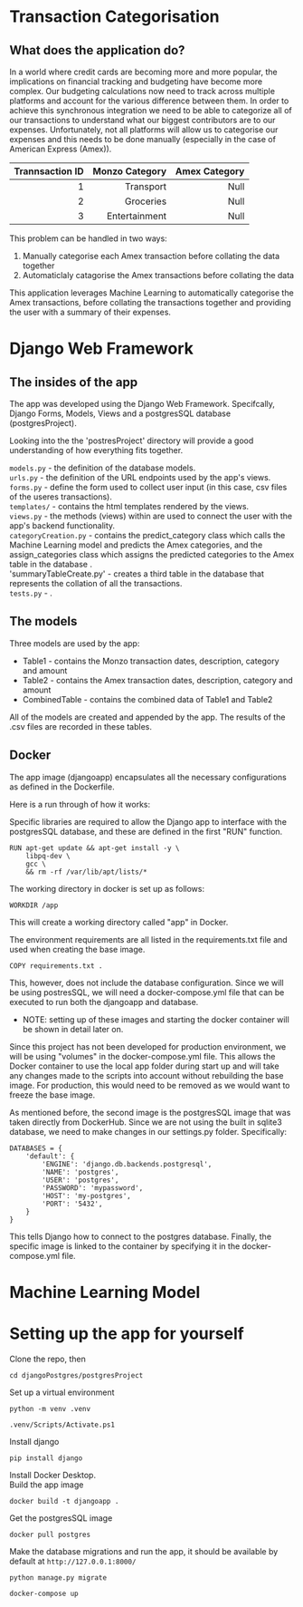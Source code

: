 # Transaction Categorisation

## What does the application do?

In a world where credit cards are becoming more and more popular, the implications on financial tracking and budgeting have become more complex.
Our budgeting calculations now need to track across multiple platforms and account for the various difference between them. In order to achieve this synchronous integration we need to be able to categorize all of our transactions to understand what our biggest contributors are to our expenses. Unfortunately, not all platforms will allow us to categorise our expenses and this needs to be done manually (especially in the case of American Express (Amex)). 

| Trannsaction ID | Monzo Category | Amex Category |
|----------------:|---------------:|--------------:|
| 1               | Transport      | Null          |
| 2               | Groceries      | Null          |
| 3               | Entertainment  | Null          |

This problem can be handled in two ways: 
1. Manually categorise each Amex transaction before collating the data together
2. Automaticlaly catagorise the Amex transactions before collating the data

This application leverages Machine Learning to automatically categorise the Amex transactions, before collating the transactions together and providing the user with a summary of their expenses.

# Django Web Framework

## The insides of the app

The app was developed using the Django Web Framework. Specifcally, Django Forms, Models, Views and a postgresSQL database (postgresProject).

Looking into the the 'postresProject' directory will provide a good understanding of how everything fits together.

`models.py` - the definition of the database models.<br>
`urls.py` - the definition of the URL endpoints used by the app's views.<br>
`forms.py` - define the form used to collect user input (in this case, csv files of the useres transactions).<br>
`templates/` - contains the html templates rendered by the views.<br>
`views.py` - the methods (views) within are used to connect the user with the app's backend functionality.<br>
`categoryCreation.py` - contains the predict_category class which calls the Machine Learning model and predicts the Amex categories, and the assign_categories class which assigns the predicted categories to the Amex table in the database .<br>
'summaryTableCreate.py' - creates a third table in the database that represents the collation of all the transactions.<br>
`tests.py` - .<br>

## The models
Three models are used by the app:

* Table1 - contains the Monzo transaction dates, description, category and amount
* Table2 - contains the Amex transaction dates, description, category and amount
* CombinedTable - contains the combined data of Table1 and Table2

All of the models are created and appended by the app. The results of the .csv files are recorded in these tables.

## Docker
The app image (djangoapp) encapsulates all the necessary configurations as defined in the Dockerfile.

Here is a run through of how it works:

Specific libraries are required to allow the Django app to interface with the postgresSQL database, and these are defined in the first "RUN" function.
```shell script
RUN apt-get update && apt-get install -y \
    libpq-dev \
    gcc \
    && rm -rf /var/lib/apt/lists/*
```
The working directory in docker is set up as follows:
```shell script
WORKDIR /app
```
This will create a working directory called "app" in Docker.

The environment requirements are all listed in the requirements.txt file and used when creating the base image.
```shell script
COPY requirements.txt .
```

This, however, does not include the database configuration. Since we will be using postresSQL, we will need a docker-compose.yml file that can be executed to run both the djangoapp and database.
* NOTE: setting up of these images and starting the docker container will be shown in detail later on.

Since this project has not been developed for production environment, we will be using "volumes" in the docker-compose.yml file. This allows the Docker container to use the local app folder during start up and will take any changes made to the scripts into account without rebuilding the base image. For production, this would need to be removed as we would want to freeze the base image.

As mentioned before, the second image is the postgresSQL image that was taken directly from DockerHub. Since we are not using the built in sqlite3 database, we need to make changes in our settings.py folder. Specifically:
```shell script
DATABASES = {
    'default': {
        'ENGINE': 'django.db.backends.postgresql',
        'NAME': 'postgres',
        'USER': 'postgres',
        'PASSWORD': 'mypassword',
        'HOST': 'my-postgres',
        'PORT': '5432',
    }
}
```
This tells Django how to connect to the postgres database.
Finally, the specific image is linked to the container by specifying it in the docker-compose.yml file.

# Machine Learning Model

# Setting up the app for yourself

Clone the repo, then
```shell script
cd djangoPostgres/postgresProject
```
Set up a virtual environment
```shell script
python -m venv .venv
```
```shell script
.venv/Scripts/Activate.ps1
```
Install django
```shell script
pip install django
```
Install Docker Desktop.<br>
Build the app image
```shell script
docker build -t djangoapp .
```
Get the postgresSQL image
```shell script
docker pull postgres
```
Make the database migrations and run the app, it should be available by default at `http://127.0.0.1:8000/`
```shell script
python manage.py migrate
```
```shell script
docker-compose up
```

